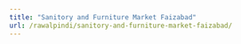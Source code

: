 ```yaml
---
title: "Sanitory and Furniture Market Faizabad"
url: /rawalpindi/sanitory-and-furniture-market-faizabad/
---
```

